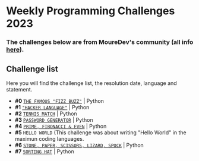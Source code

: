 # Weekly Programming Challenges 2023
### The challenges below are from MoureDev's community (all info [here](https://retosdeprogramacion.com/semanales2023)).

## Challenge list
Here you will find the challenge list, the resolution date, language and statement.

* **#0** [`THE FAMOUS "FIZZ BUZZ"`](./challenges/challenge0_the_famous_fizz_buzz.py) | Python
* **#1** [`"HACKER LANGUAGE"`](./challenges/challenge1_hacker_language.py) | Python
* **#2** [`TENNIS MATCH`](./challenges/challenge2_tennis_match.py) | Python
* **#3** [`PASSWORD GENERATOR`](./challenges/challenge3_random_password_generator.py) | Python
* **#4** [`PRIME, FIBONACCI & EVEN`](./challenges/challenge4_prime_fibonacci_even.py) | Python
* **#5** `HELLO WORLD` (This challenge was about writing "Hello World" in the maximun coding languages.
* **#6** [`STONE, PAPER, SCISSORS, LIZARD, SPOCK`](./challenges/challenge6_rock_paper_scissors_lizard_spock.py) | Python
* **#7** [`SORTING HAT`](./challenges/challenge7_sorting_hat.py) | Python
